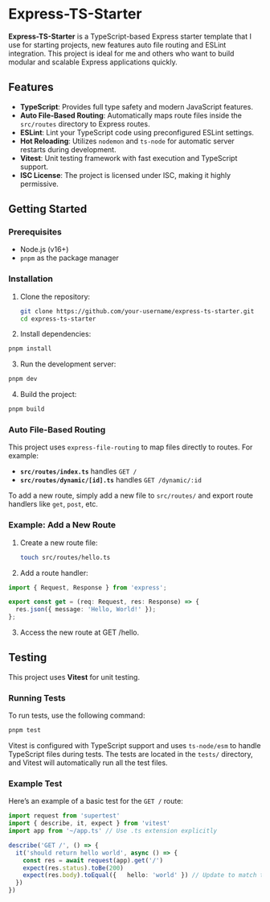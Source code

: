 # Express-TS-Starter

**Express-TS-Starter** is a TypeScript-based Express starter template that I use for starting projects, new features auto file routing and ESLint integration. This project is ideal for me and others who want to build modular and scalable Express applications quickly.

## Features
- **TypeScript**: Provides full type safety and modern JavaScript features.
- **Auto File-Based Routing**: Automatically maps route files inside the `src/routes` directory to Express routes.
- **ESLint**: Lint your TypeScript code using preconfigured ESLint settings.
- **Hot Reloading**: Utilizes `nodemon` and `ts-node` for automatic server restarts during development.
- **Vitest**: Unit testing framework with fast execution and TypeScript support.
- **ISC License**: The project is licensed under ISC, making it highly permissive.

## Getting Started

### Prerequisites

- Node.js (v16+)
- `pnpm` as the package manager

### Installation

1. Clone the repository:

   ```bash
   git clone https://github.com/your-username/express-ts-starter.git
   cd express-ts-starter
   ```

2. Install dependencies:
  ```bash
  pnpm install
  ```

3. Run the development server:
  ```bash
  pnpm dev
  ```

4. Build the project:
  ```bash
  pnpm build
  ```

### Auto File-Based Routing

This project uses `express-file-routing` to map files directly to routes. For example:

- **`src/routes/index.ts`** handles `GET /`
- **`src/routes/dynamic/[id].ts`** handles `GET /dynamic/:id`

To add a new route, simply add a new file to `src/routes/` and export route handlers like `get`, `post`, etc.

### Example: Add a New Route

1. Create a new route file:

   ```bash
   touch src/routes/hello.ts
   ````

2. Add a route handler:

  ```ts
  import { Request, Response } from 'express';

  export const get = (req: Request, res: Response) => {
    res.json({ message: 'Hello, World!' });
  };
  ```

3. Access the new route at GET /hello.

## Testing

This project uses **Vitest** for unit testing.

### Running Tests

To run tests, use the following command:

  ```bash
  pnpm test
  ```

Vitest is configured with TypeScript support and uses `ts-node/esm` to handle TypeScript files during tests. The tests are located in the `tests/` directory, and Vitest will automatically run all the test files.

### Example Test
Here’s an example of a basic test for the `GET /` route:

  ```ts
  import request from 'supertest'
  import { describe, it, expect } from 'vitest'
  import app from '~/app.ts' // Use .ts extension explicitly

  describe('GET /', () => {
    it('should return hello world', async () => {
      const res = await request(app).get('/')
      expect(res.status).toBe(200)
      expect(res.body).toEqual({   hello: 'world' }) // Update to match the actual response
    })
  })
  ```